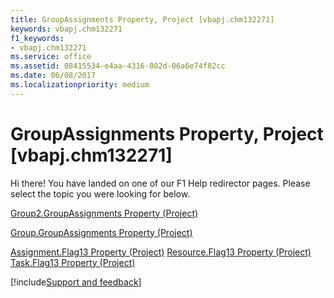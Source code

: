 ```yaml
---
title: GroupAssignments Property, Project [vbapj.chm132271]
keywords: vbapj.chm132271
f1_keywords:
- vbapj.chm132271
ms.service: office
ms.assetid: 08415534-e4aa-4316-802d-06a6e74f82cc
ms.date: 06/08/2017
ms.localizationpriority: medium
---
```



# GroupAssignments Property, Project [vbapj.chm132271]

Hi there! You have landed on one of our F1 Help redirector pages. Please select the topic you were looking for below.

[Group2.GroupAssignments Property (Project)](https://msdn.microsoft.com/library/281b30cb-0d6a-3784-0d4b-7bc4e9eca53c%28Office.15%29.aspx)

[Group.GroupAssignments Property (Project)](https://msdn.microsoft.com/library/206221d1-7340-29f8-7d2f-5c9e20d76424%28Office.15%29.aspx)

[Assignment.Flag13 Property (Project)](https://msdn.microsoft.com/library/c79abd66-88b4-8592-6cad-1d567770e95c%28Office.15%29.aspx)
[Resource.Flag13 Property (Project)](https://msdn.microsoft.com/library/3938d902-c3ce-d476-f476-4ead79745a78%28Office.15%29.aspx)
[Task.Flag13 Property (Project)](https://msdn.microsoft.com/library/0c4a2194-f491-d471-826f-6d16f171d5e4%28Office.15%29.aspx)

[!include[Support and feedback](~/includes/feedback-boilerplate.md)]